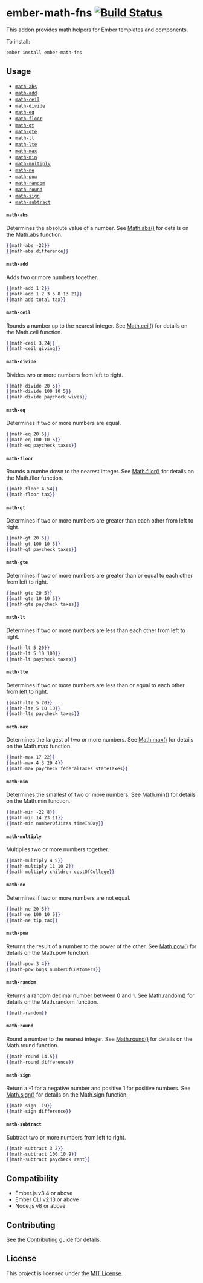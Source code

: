 ember-math-fns
[![Build Status](https://travis-ci.com/robert-allan-frank/ember-math-fns.svg?branch=develop)](https://travis-ci.com/robert-allan-frank/ember-math-fns)
==============================================================================
This addon provides math helpers for Ember templates and components.

To install:

```sh
ember install ember-math-fns
```

Usage
------------------------------------------------------------------------------
* [`math-abs`](#math-abs)
* [`math-add`](#math-add)
* [`math-ceil`](#math-ceil)
* [`math-divide`](#math-divide)
* [`math-eq`](#math-eq)
* [`math-floor`](#math-floor)
* [`math-gt`](#math-gt)
* [`math-gte`](#math-gte)
* [`math-lt`](#math-lt)
* [`math-lte`](#math-lte)
* [`math-max`](#math-max)
* [`math-min`](#math-min)
* [`math-multiply`](#math-multiply)
* [`math-ne`](#math-ne)
* [`math-pow`](#math-pow)
* [`math-random`](#math-random)
* [`math-round`](#math-round)
* [`math-sign`](#math-sign)
* [`math-subtract`](#math-subtract)

#### `math-abs`
Determines the absolute value of a number. See [Math.abs()](https://developer.mozilla.org/en-US/docs/Web/JavaScript/Reference/Global_Objects/Math/abs) for details on the Math.abs function.

```hbs
{{math-abs -22}}
{{math-abs difference}}
```

#### `math-add`
Adds two or more numbers together.

```hbs
{{math-add 1 2}}
{{math-add 1 2 3 5 8 13 21}}
{{math-add total tax}}
```

#### `math-ceil`
Rounds a number up to the nearest integer. See [Math.ceil()](https://developer.mozilla.org/en-US/docs/Web/JavaScript/Reference/Global_Objects/Math/ceil) for details on the Math.ceil function.

```hbs
{{math-ceil 3.24}}
{{math-ceil giving}}
```

#### `math-divide`
Divides two or more numbers from left to right.

```hbs
{{math-divide 20 5}}
{{math-divide 100 10 5}}
{{math-divide paycheck wives}}
```

#### `math-eq`
Determines if two or more numbers are equal.

```hbs
{{math-eq 20 5}}
{{math-eq 100 10 5}}
{{math-eq paycheck taxes}}
```

#### `math-floor`
Rounds a numbe down to the nearest integer. See [Math.fllor()](https://developer.mozilla.org/en-US/docs/Web/JavaScript/Reference/Global_Objects/Math/fllor) for details on the Math.fllor function.

```hbs
{{math-floor 4.54}}
{{math-floor tax}}
```

#### `math-gt`
Determines if two or more numbers are greater than each other from left to right.

```hbs
{{math-gt 20 5}}
{{math-gt 100 10 5}}
{{math-gt paycheck taxes}}
```

#### `math-gte`
Determines if two or more numbers are greater than or equal to each other from left to right.

```hbs
{{math-gte 20 5}}
{{math-gte 10 10 5}}
{{math-gte paycheck taxes}}
```

#### `math-lt`
Determines if two or more numbers are less than each other from left to right.

```hbs
{{math-lt 5 20}}
{{math-lt 5 10 100}}
{{math-lt paycheck taxes}}
```

#### `math-lte`
Determines if two or more numbers are less than or equal to each other from left to right.

```hbs
{{math-lte 5 20}}
{{math-lte 5 10 10}}
{{math-lte paycheck taxes}}
```

#### `math-max`
Determines the largest of two or more numbers. See [Math.max()](https://developer.mozilla.org/en-US/docs/Web/JavaScript/Reference/Global_Objects/Math/max) for details on the Math.max function.

```hbs
{{math-max 17 22}}
{{math-max 4 3 29 4}}
{{math-max paycheck federalTaxes stateTaxes}}
```

#### `math-min`
Determines the smallest of two or more numbers. See [Math.min()](https://developer.mozilla.org/en-US/docs/Web/JavaScript/Reference/Global_Objects/Math/min) for details on the Math.min function.

```hbs
{{math-min -22 8}}
{{math-min 14 23 11}}
{{math-min numberOfJiras timeInDay}}
```

#### `math-multiply`
Multiplies two or more numbers together.

```hbs
{{math-multiply 4 5}}
{{math-multiply 11 10 2}}
{{math-multiply children costOfCollege}}
```

#### `math-ne`
Determines if two or more numbers are not equal.

```hbs
{{math-ne 20 5}}
{{math-ne 100 10 5}}
{{math-ne tip tax}}
```

#### `math-pow`
Returns the result of a number to the power of the other. See [Math.pow()](https://developer.mozilla.org/en-US/docs/Web/JavaScript/Reference/Global_Objects/Math/pow) for details on the Math.pow function.

```hbs
{{math-pow 3 4}}
{{math-pow bugs numberOfCustomers}}
```

#### `math-random`
Returns a random decimal number between 0 and 1. See [Math.random()](https://developer.mozilla.org/en-US/docs/Web/JavaScript/Reference/Global_Objects/Math/random) for details on the Math.random function.

```hbs
{{math-random}}
```

#### `math-round`
Round a number to the nearest integer. See [Math.round()](https://developer.mozilla.org/en-US/docs/Web/JavaScript/Reference/Global_Objects/Math/round) for details on the Math.round function.

```hbs
{{math-round 14.5}}
{{math-round difference}}
```

#### `math-sign`
Return a -1 for a negative number and positive 1 for positive numbers. See [Math.sign()](https://developer.mozilla.org/en-US/docs/Web/JavaScript/Reference/Global_Objects/Math/sign) for details on the Math.sign function.

```hbs
{{math-sign -19}}
{{math-sign difference}}
```

#### `math-subtract`
Subtract two or more numbers from left to right.

```hbs
{{math-subtract 3 2}}
{{math-subtract 100 10 9}}
{{math-subtract paycheck rent}}
```

Compatibility
------------------------------------------------------------------------------
* Ember.js v3.4 or above
* Ember CLI v2.13 or above
* Node.js v8 or above


Contributing
------------------------------------------------------------------------------
See the [Contributing](CONTRIBUTING.md) guide for details.


License
------------------------------------------------------------------------------
This project is licensed under the [MIT License](LICENSE.md).
